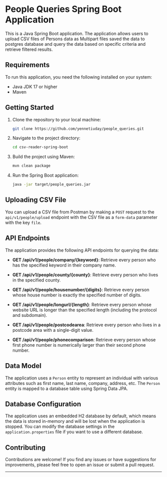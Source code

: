 # People Queries Spring Boot Application

This is a Java Spring Boot application. The application allows users to upload CSV files of Persons data as Multipart files saved the data to postgres database and query the data based on specific criteria and retrieve filtered results.

## Requirements

To run this application, you need the following installed on your system:

- Java JDK 17 or higher
- Maven

## Getting Started

1. Clone the repository to your local machine:

   ```bash
   git clone https://github.com/yennetiuday/people_queries.git
   ```

2. Navigate to the project directory:

   ```bash
   cd csv-reader-spring-boot
   ```

3. Build the project using Maven:

   ```bash
   mvn clean package
   ```

4. Run the Spring Boot application:

   ```bash
   java -jar target/people_queries.jar
   ```

## Uploading CSV File

You can upload a CSV file from Postman by making a `POST` request to the `api/v1/people/upload` endpoint with the CSV file as a `form-data` parameter with the key `file`.

## API Endpoints

The application provides the following API endpoints for querying the data:

- **GET /api/v1/people/company/{keyword}**: Retrieve every person who has the specified keyword in their company name.

- **GET /api/v1/people/county/{county}**: Retrieve every person who lives in the specified county.

- **GET /api/v1/people/housenumber/{digits}**: Retrieve every person whose house number is exactly the specified number of digits.

- **GET /api/v1/people/longurl/{length}**: Retrieve every person whose website URL is longer than the specified length (including the protocol and subdomain).

- **GET /api/v1/people/postcodearea**: Retrieve every person who lives in a postcode area with a single-digit value.

- **GET /api/v1/people/phonecomparison**: Retrieve every person whose first phone number is numerically larger than their second phone number.

## Data Model

The application uses a `Person` entity to represent an individual with various attributes such as first name, last name, company, address, etc. The `Person` entity is mapped to a database table using Spring Data JPA.

## Database Configuration

The application uses an embedded H2 database by default, which means the data is stored in-memory and will be lost when the application is stopped. You can modify the database settings in the `application.properties` file if you want to use a different database.

## Contributing

Contributions are welcome! If you find any issues or have suggestions for improvements, please feel free to open an issue or submit a pull request.

---
